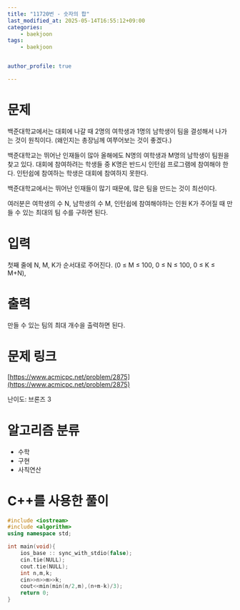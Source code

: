 ```yaml
---
title: "11720번 - 숫자의 합"
last_modified_at: 2025-05-14T16:55:12+09:00
categories:
    - baekjoon
tags:
    - baekjoon


author_profile: true

---
```

# 문제
백준대학교에서는 대회에 나갈 때 2명의 여학생과 1명의 남학생이 팀을 결성해서 나가는 것이 원칙이다. (왜인지는 총장님께 여쭈어보는 것이 좋겠다.)

백준대학교는 뛰어난 인재들이 많아 올해에도 N명의 여학생과 M명의 남학생이 팀원을 찾고 있다. 대회에 참여하려는 학생들 중 K명은 반드시 인턴쉽 프로그램에 참여해야 한다. 인턴쉽에 참여하는 학생은 대회에 참여하지 못한다.

백준대학교에서는 뛰어난 인재들이 많기 때문에, 많은 팀을 만드는 것이 최선이다.

여러분은 여학생의 수 N, 남학생의 수 M, 인턴쉽에 참여해야하는 인원 K가 주어질 때 만들 수 있는 최대의 팀 수를 구하면 된다.
# 입력
첫째 줄에 N, M, K가 순서대로 주어진다. (0 ≤ M ≤ 100, 0 ≤ N ≤ 100, 0 ≤ K ≤ M+N),
# 출력
만들 수 있는 팀의 최대 개수을 출력하면 된다.

# 문제 링크
[https://www.acmicpc.net/problem/2875](https://www.acmicpc.net/problem/2875)

난이도: 브론즈 3

# 알고리즘 분류
- 수학
- 구현
- 사칙연산

# C++를 사용한 풀이

```cpp
#include <iostream>
#include <algorithm>
using namespace std;

int main(void){
    ios_base :: sync_with_stdio(false); 
    cin.tie(NULL); 
    cout.tie(NULL);
    int n,m,k;
    cin>>n>>m>>k;
    cout<<min(min(n/2,m),(n+m-k)/3);
    return 0;
}
```
